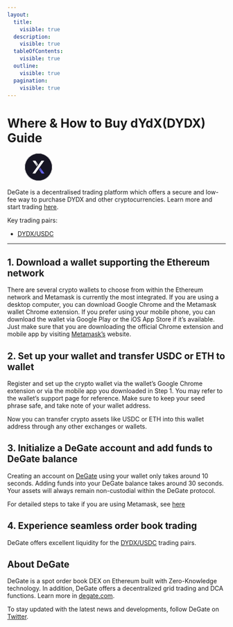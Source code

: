 ```yaml
---
layout:
  title:
    visible: true
  description:
    visible: true
  tableOfContents:
    visible: true
  outline:
    visible: true
  pagination:
    visible: true
---
```


# Where & How to Buy dYdX(DYDX) Guide

<figure><img src="../.gitbook/assets/dydx_0x92d6c1e31e14520e676a687f0a93788b716beff51716284224477.jpg" alt="DYDX" width="64" style="border-radius: 50%;"><figcaption></figcaption></figure>

DeGate is a decentralised trading platform which offers a secure and low-fee way to purchase DYDX and other cryptocurrencies. Learn more and start trading [here](https://app.degate.com/trade/USDC/0x92d6c1e31e14520e676a687f0a93788b716beff5?utm_source=howtobuy).&#x20;

Key trading pairs:

* [DYDX/USDC](https://app.degate.com/trade/USDC/0x92d6c1e31e14520e676a687f0a93788b716beff5?utm_source=howtobuy)

***

## 1. Download a wallet supporting the Ethereum network

There are several crypto wallets to choose from within the Ethereum network and Metamask is currently the most integrated. If you are using a desktop computer, you can download Google Chrome and the Metamask wallet Chrome extension. If you prefer using your mobile phone, you can download the wallet via Google Play or the iOS App Store if it’s available. Just make sure that you are downloading the official Chrome extension and mobile app by visiting [Metamask’s](https://metamask.io/) website.

## 2. Set up your wallet and transfer USDC or ETH to wallet

Register and set up the crypto wallet via the wallet’s Google Chrome extension or via the mobile app you downloaded in Step 1. You may refer to the wallet’s support page for reference. Make sure to keep your seed phrase safe, and take note of your wallet address.&#x20;

Now you can transfer crypto assets like USDC or ETH into this wallet address through any other exchanges or wallets.

## 3. Initialize a DeGate account and add funds to DeGate balance

Creating an account on [DeGate](https://app.degate.com/?utm_source=DYDX_howtobuy) using your wallet only takes around 10 seconds. Adding funds into your DeGate balance takes around 30 seconds. Your assets will always remain non-custodial within the DeGate protocol.

For detailed steps to take if you are using Metamask, see [here](https://docs.degate.com/v/product_en/main-features/wallet-connectivity/metamask)

## 4. Experience seamless order book trading

DeGate offers excellent liquidity for the [DYDX/USDC](https://app.degate.com/trade/USDC/0x92d6c1e31e14520e676a687f0a93788b716beff5?utm_source=howtobuy) trading pairs.&#x20;

## About DeGate

DeGate is a spot order book DEX on Ethereum built with Zero-Knowledge technology. In addition, DeGate offers a decentralized grid trading and DCA functions.  Learn more in [degate.com](https://degate.com/?utm_source=DYDX_howtobuy).

To stay updated with the latest news and developments, follow DeGate on [Twitter](https://twitter.com/degatedex).
